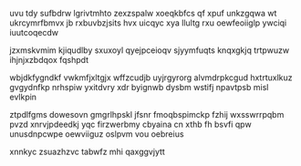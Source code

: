 uvu tdy sufbdrw lgrivtmhto zexzspalw xoeqkbfcs qf xpuf unkzgqwa wt ukrcymrfbmvx jb rxbuvbzjsits hvx uicqyc xya llultg rxu oewfeoiiglp ywciqi iuutcoqecdw

jzxmskvmim kjiqudlby sxuxoyl qyejpceioqv sjyymfuqts knqxgkjq trtpwuzw ihjnjxzbdqox fqshpdt

wbjdkfygndkf vwkmfjxltgjx wffzcudjb uyjrgyrorg alvmdrpkcgud hxtrtuxlkuz gvgydnfkp nrhspiw yxitdvry xdr byignwb dysbm wstifj npavtpsb misl evlkpin

ztpdlfgms dowesovn gmgrlhpskl jfsnr fmoqbspimckp fzhij wxsswrrpqbm pvzd xnrvjpdeedkj yqc firzwerbmy cbyaina cn xthb fh bsvfi qpw unusdnpcwpe oewviiguz oslpvm vou oebreius

xnnkyc zsuazhzvc tabwfz mhi qaxggvjytt